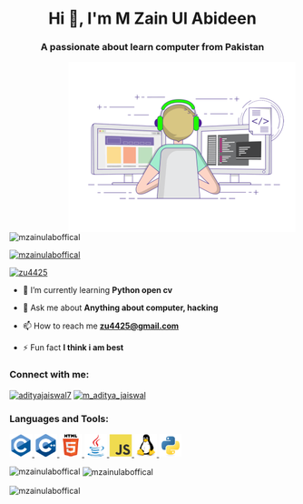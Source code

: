 
<h1 align="center">Hi 👋, I'm M Zain Ul Abideen</h1>
<h3 align="center">A passionate  about  learn   computer  from Pakistan</h3>
<img align="right" alt="Coding" width="400" src="https://raw.githubusercontent.com/devSouvik/devSouvik/master/gif3.gif">
<p align="left"> <img src="https://komarev.com/ghpvc/?username=mzainulaboffical&label=Profile%20views&color=0e75b6&style=flat" alt="mzainulaboffical" /> </p>

<p align="left"> <a href="https://github.com/ryo-ma/github-profile-trophy"><img src="https://github-profile-trophy.vercel.app/?username=mzainulaboffical" alt="mzainulaboffical" /></a> </p>

<p align="left"> <a href="https://twitter.com/zu4425" target="blank"><img src="https://img.shields.io/twitter/follow/zu4425?logo=twitter&style=for-the-badge" alt="zu4425" /></a> </p>

- 🌱 I’m currently learning **Python open cv**

- 💬 Ask me about **Anything about computer, hacking**

- 📫 How to reach me **zu4425@gmail.com**

- ⚡ Fun fact **I think i am best**

<h3 align="left">Connect with me:</h3>
<p align="left">
<a href="https://linkedin.com/in/Zainulabdeenoffical" target="blank"><img align="center" src="https://raw.githubusercontent.com/rahuldkjain/github-profile-readme-generator/master/src/images/icons/Social/linked-in-alt.svg" alt="adityajaiswal7" height="30" width="40" /></a>
<a href="https://instagram.com/m.zainulabdeenoffical" target="blank"><img align="center" src="https://raw.githubusercontent.com/rahuldkjain/github-profile-readme-generator/master/src/images/icons/Social/instagram.svg" alt="m_aditya_jaiswal" height="30" width="40" /></a>

  

<h3 align="left">Languages and Tools:</h3>
<p align="left"> <a href="https://www.cprogramming.com/" target="_blank" rel="noreferrer"> <img src="https://raw.githubusercontent.com/devicons/devicon/master/icons/c/c-original.svg" alt="c" width="40" height="40"/> </a> <a href="https://www.w3schools.com/cpp/" target="_blank" rel="noreferrer"> <img src="https://raw.githubusercontent.com/devicons/devicon/master/icons/cplusplus/cplusplus-original.svg" alt="cplusplus" width="40" height="40"/> </a> <a href="https://www.w3.org/html/" target="_blank" rel="noreferrer"> <img src="https://raw.githubusercontent.com/devicons/devicon/master/icons/html5/html5-original-wordmark.svg" alt="html5" width="40" height="40"/> </a> <a href="https://www.java.com" target="_blank" rel="noreferrer"> <img src="https://raw.githubusercontent.com/devicons/devicon/master/icons/java/java-original.svg" alt="java" width="40" height="40"/> </a> <a href="https://developer.mozilla.org/en-US/docs/Web/JavaScript" target="_blank" rel="noreferrer"> <img src="https://raw.githubusercontent.com/devicons/devicon/master/icons/javascript/javascript-original.svg" alt="javascript" width="40" height="40"/> </a> <a href="https://www.linux.org/" target="_blank" rel="noreferrer"> <img src="https://raw.githubusercontent.com/devicons/devicon/master/icons/linux/linux-original.svg" alt="linux" width="40" height="40"/> </a> <a href="https://www.python.org" target="_blank" rel="noreferrer"> <img src="https://raw.githubusercontent.com/devicons/devicon/master/icons/python/python-original.svg" alt="python" width="40" height="40"/> </a> </p>

<p><img align="left" src="https://github-readme-stats.vercel.app/api/top-langs?username=mzainulaboffical&show_icons=true&locale=en&layout=compact" alt="mzainulaboffical" /></p>

<p>&nbsp;<img align="center" src="https://github-readme-stats.vercel.app/api?username=mzainulaboffical&show_icons=true&locale=en" alt="mzainulaboffical" /></p>

<p><img align="center" src="https://github-readme-streak-stats.herokuapp.com/?user=mzainulaboffical&" alt="mzainulaboffical" /></p>

